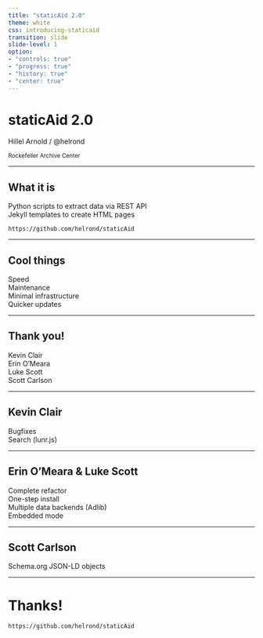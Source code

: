 ```yaml
---
title: "staticAid 2.0"
theme: white
css: introducing-staticaid
transition: slide
slide-level: 1
option:
- "controls: true"
- "progress: true"
- "history: true"
- "center: true"
---
```


# staticAid 2.0

Hillel Arnold / @helrond

<small>Rockefeller Archive Center</small>

------

## What it is
Python scripts to extract data via REST API  
Jekyll templates to create HTML pages  

`https://github.com/helrond/staticAid`

------

## Cool things
Speed  
Maintenance  
Minimal infrastructure  
Quicker updates

------

## Thank you!
Kevin Clair  
Erin O&rsquo;Meara  
Luke Scott  
Scott Carlson

------

## Kevin Clair
Bugfixes  
Search (lunr.js)

------

## Erin O&rsquo;Meara &amp; Luke Scott
Complete refactor  
One-step install  
Multiple data backends (Adlib)  
Embedded mode

------

## Scott Carlson
Schema.org JSON-LD objects

------

# Thanks!

`https://github.com/helrond/staticAid`
